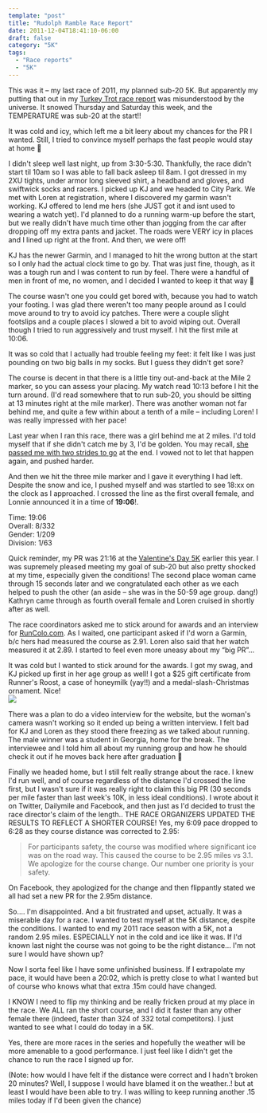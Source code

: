 ```yaml
---
template: "post"
title: "Rudolph Ramble Race Report"
date: 2011-12-04T18:41:10-06:00
draft: false
category: "5K"
tags:
  - "Race reports"
  - "5K"
---
```




This was it &#8211; my last race of 2011, my planned sub-20 5K. But apparently my putting that out in my [Turkey Trot race report](/posts/2011-11-25-mesa-2011-turkey-trot-race-report/) was misunderstood by the universe. It snowed Thursday and Saturday this week, and the TEMPERATURE was sub-20 at the start!!

It was cold and icy, which left me a bit leery about my chances for the PR I wanted. Still, I tried to convince myself perhaps the fast people would stay at home 🙂 

I didn't sleep well last night, up from 3:30-5:30. Thankfully, the race didn't start til 10am so I was able to fall back asleep til 8am. I got dressed in my 2XU tights, under armor long sleeved shirt, a headband and gloves, and swiftwick socks and racers. I picked up KJ and we headed to City Park. We met with Loren at registration, where I discovered my garmin wasn't working. KJ offered to lend me hers (she JUST got it and isnt used to wearing a watch yet). I'd planned to do a running warm-up before the start, but we really didn't have much time other than jogging from the car after dropping off my extra pants and jacket. The roads were VERY icy in places and I lined up right at the front. And then, we were off! 

KJ has the newer Garmin, and I managed to hit the wrong button at the start so I only had the actual clock time to go by. That was just fine, though, as it was a tough run and I was content to run by feel. There were a handful of men in front of me, no women, and I decided I wanted to keep it that way 🙂

The course wasn't one you could get bored with, because you had to watch your footing. I was glad there weren't too many people around as I could move around to try to avoid icy patches. There were a couple slight footslips and a couple places I slowed a bit to avoid wiping out. Overall though I tried to run aggressively and trust myself. I hit the first mile at 10:06.

It was so cold that I actually had trouble feeling my feet: it felt like I was just pounding on two big balls in my socks. But I guess they didn't get sore?

The course is decent in that there is a little tiny out-and-back at the Mile 2 marker, so you can assess your placing. My watch read 10:13 before I hit the turn around. (I'd read somewhere that to run sub-20, you should be sitting at 13 minutes right at the mile marker). There was another woman not far behind me, and quite a few within about a tenth of a mile &#8211; including Loren! I was really impressed with her pace! 

Last year when I ran this race, there was a girl behind me at 2 miles. I'd told myself that if she didn't catch me by 3, I'd be golden. You may recall, [she passed me with two strides to go](/posts/2010-12-05-rudolph-ramble-5k-race-report/) at the end. I vowed not to let that happen again, and pushed harder. 

And then we hit the three mile marker and I gave it everything I had left. Despite the snow and ice, I pushed myself and was startled to see 18:xx on the clock as I approached. I crossed the line as the first overall female, and Lonnie announced it in a time of **19:06**!.

Time: 19:06  
Overall: 8/332  
Gender: 1/209  
Division: 1/63

Quick reminder, my PR was 21:16 at the [Valentine's Day 5K](/posts/2011-02-12-valentines-day-5k-race-report/) earlier this year. I was supremely pleased meeting my goal of sub-20 but also pretty shocked at my time, especially given the conditions! The second place woman came through 15 seconds later and we congratulated each other as we each helped to push the other (an aside &#8211; she was in the 50-59 age group. dang!)  
Kathryn came through as fourth overall female and Loren cruised in shortly after as well. 

The race coordinators asked me to stick around for awards and an interview for [RunColo.com](http://www.runcolo.com/). As I waited, one participant asked if I'd worn a Garmin, b/c hers had measured the course as 2.91. Loren also said that her watch measured it at 2.89. I started to feel even more uneasy about my &#8220;big PR&#8221;&#8230;

It was cold but I wanted to stick around for the awards. I got my swag, and KJ picked up first in her age group as well! I got a $25 gift certificate from Runner's Roost, a case of honeymilk (yay!!) and a medal-slash-Christmas ornament. Nice!  
![](/media/2011/12/loot.png)

There was a plan to do a video interview for the website, but the woman's camera wasn't working so it ended up being a written interview. I felt bad for KJ and Loren as they stood there freezing as we talked about running. The male winner was a student in Georgia, home for the break. The interviewee and I told him all about my running group and how he should check it out if he moves back here after graduation 🙂 

Finally we headed home, but I still felt really strange about the race. I knew I'd run well, and of course regardless of the distance I'd crossed the line first, but I wasn't sure if it was really right to claim this big PR (30 seconds per mile faster than last week's 10K, in less ideal conditions). I wrote about it on Twitter, Dailymile and Facebook, and then just as I'd decided to trust the race director's claim of the length.. THE RACE ORGANIZERS UPDATED THE RESULTS TO REFLECT A SHORTER COURSE! Yes, my 6:09 pace dropped to 6:28 as they course distance was corrected to 2.95:

> For participants safety, the course was modified where significant ice was on the road way. This caused the course to be 2.95 miles vs 3.1. We apologize for the course change. Our number one priority is your safety. 

On Facebook, they apologized for the change and then flippantly stated we all had set a new PR for the 2.95m distance.

So&#8230;. I'm disappointed. And a bit frustrated and upset, actually. It was a miserable day for a race. I wanted to test myself at the 5K distance, despite the conditions. I wanted to end my 2011 race season with a 5K, not a random 2.95 miles. ESPECIALLY not in the cold and ice like it was. If I'd known last night the course was not going to be the right distance&#8230; I'm not sure I would have shown up?

Now I sorta feel like I have some unfinished business. If I extrapolate my pace, it would have been a 20:02, which is pretty close to what I wanted but of course who knows what that extra .15m could have changed. 

I KNOW I need to flip my thinking and be really fricken proud at my place in the race. We ALL ran the short course, and I did it faster than any other female there (indeed, faster than 324 of 332 total competitors). I just wanted to see what I could do today in a 5K. 

Yes, there are more races in the series and hopefully the weather will be more amenable to a good performance. I just feel like I didn't get the chance to run the race I signed up for. 

(Note: how would I have felt if the distance were correct and I hadn't broken 20 minutes? Well, I suppose I would have blamed it on the weather..! but at least I would have been able to try. I was willing to keep running another .15 miles today if I'd been given the chance)